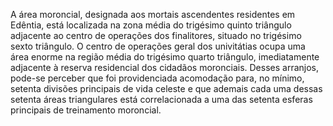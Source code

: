 ﻿A área moroncial, designada aos mortais ascendentes residentes em Edêntia, está localizada na zona média do trigésimo quinto triângulo adjacente ao centro de operações dos finalitores, situado no trigésimo sexto triângulo. O centro de operações geral dos univitátias ocupa uma área enorme na região média do trigésimo quarto triângulo, imediatamente adjacente à reserva residencial dos cidadãos moronciais. Desses arranjos, pode-se perceber que foi providenciada acomodação para, no mínimo, setenta divisões principais de vida celeste e que ademais cada uma dessas setenta áreas triangulares está correlacionada a uma das setenta esferas principais de treinamento moroncial.